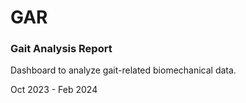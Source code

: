 # GAR
### Gait Analysis Report

Dashboard to analyze gait-related biomechanical data.

Oct 2023 - Feb 2024
